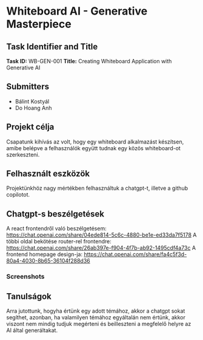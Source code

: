 # Whiteboard AI - Generative Masterpiece

## Task Identifier and Title
**Task ID:** WB-GEN-001
**Title:** Creating Whiteboard Application with Generative AI

## Submitters
- Bálint Kostyál
- Do Hoang Anh 

## Projekt célja
Csapatunk kihívás az volt, hogy egy whiteboard alkalmazást készítsen, amibe belépve a felhasználók együtt tudnak egy közös whiteboard-ot szerkeszteni. 

## Felhasznált eszközök
Projektünkhöz nagy mértékben felhasználtuk a chatgpt-t, illetve a github copilotot. 

## Chatgpt-s beszélgetések
A react frontendről való beszélgetésem: https://chat.openai.com/share/04ede814-5c6c-4880-be1e-ed33da7f5178
A többi oldal bekötése router-rel frontendre: https://chat.openai.com/share/26ab397e-f904-4f7b-ab92-1495cdf4a73c
A frontend homepage design-ja: https://chat.openai.com/share/fa4c5f3d-80a4-4030-8b65-36104f288d36

### Screenshots


## Tanulságok
Arra jutottunk, hogyha értünk egy adott témához, akkor a chatgpt sokat segíthet, azonban, ha valamilyen témához egyáltalán nem értünk, akkor viszont nem mindig tudjuk megérteni és beilleszteni a megfelelő helyre az AI által generáltakat.

